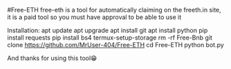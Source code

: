 #Free-ETH
free-eth is a tool for automatically claiming on the freeth.in site, it is a paid tool so you must have approval to be able to use it

Installation:
apt update 
apt upgrade 
apt install git 
apt install python 
pip install requests 
pip install bs4 
termux-setup-storage 
rm -rf Free-Bnb 
git clone https://github.com/MrUser-404/Free-ETH 
cd Free-ETH
 python bot.py

And thanks for using this tool😁
